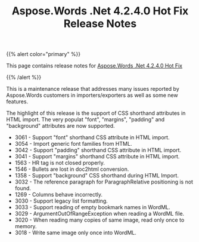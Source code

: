 ﻿---
title: Aspose.Words .Net 4.2.4.0 Hot Fix Release Notes
type: docs
weight: 250
url: /net/aspose-words-net-4-2-4-0-hot-fix-release-notes/
---

{{% alert color="primary" %}} 

This page contains release notes for [Aspose.Words .Net 4.2.4.0 Hot Fix](http://www.aspose.com/downloads/words/net/new-releases/aspose.words-.net-4.2.4.0-hot-fix/)

{{% /alert %}} 

This is a maintenance release that addresses many issues reported by Aspose.Words customers in importers/exporters as well as some new features.

The highlight of this release is the support of CSS shorthand attributes in HTML import. The very populat "font", "margins", "padding" and "background" attributes are now supported.

- 3061 - Support "font" shorthand CSS attribute in HTML import.
- 3054 - Import generic font families from HTML.
- 3042 - Support "padding" shorthand CSS attribute in HTML import.
- 3041 - Support "margins" shorthand CSS attribute in HTML import.
- 1563 - HR tag is not closed properly.
- 1546 - Bullets are lost in doc2html conversion.
- 1358 - Support "background" CSS shorthand during HTML Import.
- 3032 - The reference paragraph for ParagraphRelative positioning is not found.
- 1269 - Columns behave incorrectly.
- 3030 - Support legacy list formatting.
- 3033 - Support reading of empty bookmark names in WordML.
- 3029 - ArgumentOutOfRangeException when reading a WordML file.
- 3020 - When reading many copies of same image, read only once to memory.
- 3018 - Write same image only once into WordML.
